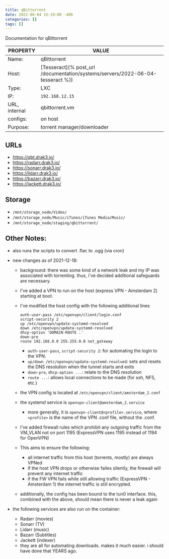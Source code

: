 ```yaml
---
title: qBittorrent
date: 2022-06-04 15:19:00 -400
categories: []
tags: []
---
```


Documentation for qBittorrent

| PROPERTY      | VALUE                                                                          |
| ------------- | ------------------------------------------------------------------------------ |
| Name:         | qBittorrent                                                                    |
| Host:         | [Tesseract](% post_url /documentation/systems/servers/2022-06-04-tesseract %}) |
| Type:         | LXC                                                                            |
| IP:           | `192.168.12.15`                                                                |
| URL, internal | qbittorrent.vm                                                                 |
| configs:      | on host                                                                        |
| Purpose:      | torrent manager/downloader                                                     |

## URLs

- https://qbt.drak3.io/
- https://radarr.drak3.io/
- https://sonarr.drak3.io/
- https://lidarr.drak3.io/
- https://bazarr.drak3.io/
- https://jackett.drak3.io/

## Storage

- `/mnt/storage_node/Video/`
- `/mnt/storage_node/Music/iTunes/iTunes Media/Music/`
- `/mnt/storage_node/staging/qbittorrent/`

## Other Notes:

- also runs the scripts to convert .flac to .ogg (via cron)

- new changes as of 2021-12-18:

  - background: there was some kind of a network leak and my IP was associated with torrenting. thus, i've decided additional safeguards are necessary.
  - I've added a VPN to run on the host (express VPN - Amsterdam 2) starting at boot.
  - I've modified the host config with the following additional lines

        auth-user-pass /etc/openvpn/client/login.conf
        script-security 2
        up /etc/openvpn/update-systemd-resolved
        down /etc/openvpn/update-systemd-resolved
        dhcp-option 'DOMAIN-ROUTE .'
        down-pre
        route 192.168.0.0 255.255.0.0 net_gateway

    - `auth-user-pass`, `script-security 2`: for automating the login to the VPN.
    - `up/down /etc/openvpn/update-systemd-resolved`: sets and resets the DNS resolution when the tunnel starts and exits
    - `down-pre`, `dhcp-option ...`: relate to the DNS resolution
    - `route ...`: allows local connections to be made (for ssh, NFS, etc.)

  - the VPN config is located at `/etc/openvpn/client/amsterdam_2.conf`
  - the systemd service is `openvpn-client@amsterdam_2.service`
    - more generally, it is `openvpn-client@<profile>.service`, where `<profile>` is the name of the VPN .conf file, without the .conf.
  - I've added firewall rules which prohibit any outgoing traffic from the VM_VLAN not on port 1195 (ExpressVPN uses 1195 instead of 1194 for OpenVPN)
  - This aims to ensure the following:
    - all internet traffic from this host (torrents, mostly) are always VPNed
    - if the host VPN drops or otherwise failes silently, the firewall will prevent any internet traffic
    - if the FW VPN fails while still allowing traffic (ExpressVPN - Amsterdam 1) the internet traffic is still encrypted.
  - additionally, the config has been bound to the tun0 interface. this, combined with the above, should mean there is never a leak again

- the following services are also run on the container:
  - Radarr (movies)
  - Sonarr (TV)
  - Lidarr (music)
  - Bazarr (Subtitles)
  - Jackett (indexer)
  - they are all for automating downloads. makes it much easier. i should have done that YEARS ago.
